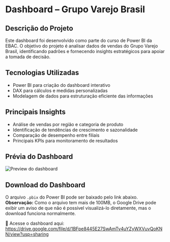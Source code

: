 # Dashboard – Grupo Varejo Brasil

## Descrição do Projeto  
Este dashboard foi desenvolvido como parte do curso de Power BI da EBAC. O objetivo do projeto é analisar dados de vendas do Grupo Varejo Brasil, identificando padrões e fornecendo insights estratégicos para apoiar a tomada de decisão.

## Tecnologias Utilizadas  
- Power BI para criação do dashboard interativo  
- DAX para cálculos e medidas personalizadas  
- Modelagem de dados para estruturação eficiente das informações

## Principais Insights  
- Análise de vendas por região e categoria de produto  
- Identificação de tendências de crescimento e sazonalidade  
- Comparação de desempenho entre filiais  
- Principais KPIs para monitoramento de resultados

## Prévia do Dashboard  
![Preview do dashboard](https://github.com/user-attachments/assets/a6b3bb7f-57b8-4235-a06f-608ef705b89e)

## Download do Dashboard  
O arquivo `.pbix` do Power BI pode ser baixado pelo link abaixo.  
**Observação:** Como o arquivo tem mais de 100MB, o Google Drive pode exibir um aviso de que não é possível visualizá-lo diretamente, mas o download funciona normalmente.

🔗 Acesse o dashboard aqui: https://drive.google.com/file/d/1BFpe8445E27SwAmTv4uYZyWXVuvQoKNN/view?usp=sharing 

